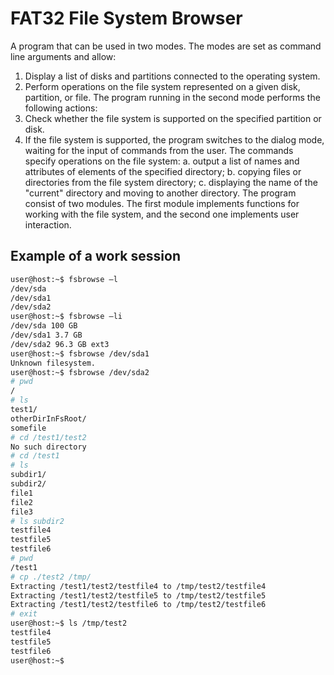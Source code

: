 # FAT32 File System Browser
A program that can be used in two modes. The modes are set as command line arguments and allow:
1. Display a list of disks and partitions connected to the operating system.
2. Perform operations on the file system represented on a given disk, partition, or file.
The program running in the second mode performs the following actions:
1. Check whether the file system is supported on the specified partition or disk.
2. If the file system is supported, the program switches to the dialog
mode, waiting for the input of commands from the user. The commands specify operations on the file system:
a. output a list of names and attributes of elements of the specified directory;
b. copying files or directories from the file system directory;
c. displaying the name of the "current" directory and moving to another directory.
The program consist of two modules. The first module implements functions for working with the file system, and the second one implements user interaction.

## Example of a work session
```bash
user@host:~$ fsbrowse –l
/dev/sda
/dev/sda1
/dev/sda2
user@host:~$ fsbrowse –li
/dev/sda 100 GB
/dev/sda1 3.7 GB
/dev/sda2 96.3 GB ext3
user@host:~$ fsbrowse /dev/sda1
Unknown filesystem.
user@host:~$ fsbrowse /dev/sda2
# pwd
/
# ls
test1/
otherDirInFsRoot/
somefile
# cd /test1/test2
No such directory
# cd /test1
# ls
subdir1/
subdir2/
file1
file2
file3
# ls subdir2
testfile4
testfile5
testfile6
# pwd
/test1
# cp ./test2 /tmp/
Extracting /test1/test2/testfile4 to /tmp/test2/testfile4
Extracting /test1/test2/testfile5 to /tmp/test2/testfile5
Extracting /test1/test2/testfile6 to /tmp/test2/testfile6
# exit
user@host:~$ ls /tmp/test2
testfile4
testfile5
testfile6
user@host:~$
```